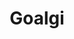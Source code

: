 ---
title: Goalgi
slug: goalgi
description: Goalgi was envisioned as an end-to-end digital lab notebook—like a “Notion for biology”—designed to help researchers plan, document, and share their experimental workflows in a modular, reproducible format. I built the platform to support biological protocols, metadata tracking, and result annotation with seamless integration of visualization tools. Goalgi was incubated through the iGEM EPIC (Entrepreneurship Program & Innovation Community) initiative, where it was refined with mentorship from biotech founders and feedback from the synthetic biology community.
---
